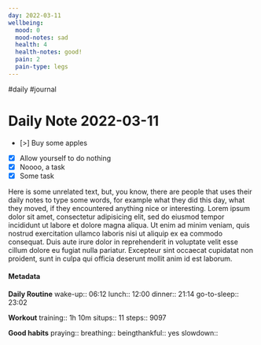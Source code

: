 ```yaml
---
day: 2022-03-11
wellbeing:
  mood: 0
  mood-notes: sad
  health: 4
  health-notes: good!
  pain: 2
  pain-type: legs
---
```

#daily #journal
# Daily Note 2022-03-11

- [>] Buy some apples
- [x] Allow yourself to do nothing
- [x] Noooo, a task
- [x] Some task

Here is some unrelated text, but, you know, there are people that uses their daily notes to type some words, for example what they did this day, what they moved, if they encountered anything nice or interesting. Lorem ipsum dolor sit amet, consectetur adipisicing elit, sed do eiusmod tempor incididunt ut labore et dolore magna aliqua. Ut enim ad minim veniam, quis nostrud exercitation ullamco laboris nisi ut aliquip ex ea commodo consequat. Duis aute irure dolor in reprehenderit in voluptate velit esse cillum dolore eu fugiat nulla pariatur. Excepteur sint occaecat cupidatat non proident, sunt in culpa qui officia deserunt mollit anim id est laborum.

#### Metadata

**Daily Routine**
wake-up:: 06:12
lunch:: 12:00
dinner:: 21:14
go-to-sleep:: 23:02

**Workout**
training:: 1h 10m
situps:: 11
steps:: 9097

**Good habits**
praying:: 
breathing:: 
beingthankful:: yes
slowdown:: 
